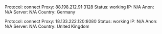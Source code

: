 Protocol: connect
Proxy: 88.198.212.91:3128
Status: working
IP: N/A
Anon: N/A
Server: N/A
Country: Germany

Protocol: connect
Proxy: 18.133.222.120:8080
Status: working
IP: N/A
Anon: N/A
Server: N/A
Country: United Kingdom

